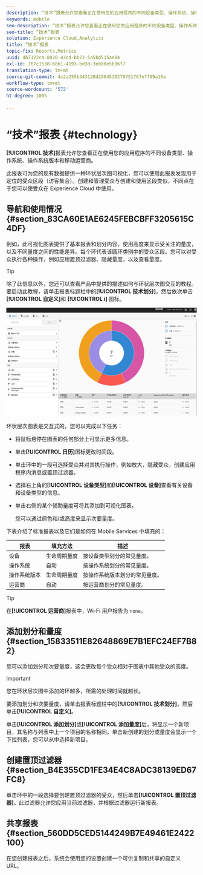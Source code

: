 ```yaml
---
description: “技术”报表允许您查看正在使用您的应用程序的不同设备类型、操作系统、操作系统版本和移动运营商。
keywords: mobile
seo-description: “技术”报表允许您查看正在使用您的应用程序的不同设备类型、操作系统、操作系统版本和移动运营商。
seo-title: “技术”报表
solution: Experience Cloud,Analytics
title: “技术”报表
topic-fix: Reports,Metrics
uuid: 4b7322c4-8920-43cd-bb72-5a5bd515ae84
exl-id: 767c1538-68b1-4193-bd3d-3eb80e5b36f7
translation-type: tm+mt
source-git-commit: 4c2a255b343128d2904530279751767e7f99a10a
workflow-type: tm+mt
source-wordcount: '572'
ht-degree: 100%

---
```


# “技术”报表 {#technology}

**[!UICONTROL 技术]**&#x200B;报表允许您查看正在使用您的应用程序的不同设备类型、操作系统、操作系统版本和移动运营商。

此报表可为您的现有数据提供一种环状层次图可视化，您可以使用此报表发现用于定位的受众区段（访客集合）。创建和管理受众与创建和使用区段类似，不同点在于您可以使受众在 Experience Cloud 中使用。

## 导航和使用情况 {#section_83CA60E1AE6245FEBCBFF3205615C4DF}

例如，此可视化图表提供了基本报表和划分内容，使用高度来显示受关注的量度，以及不同量度之间的性能差异。每个环代表该圆环类别中的受众区段。您可以对受众执行各种操作，例如应用置顶过滤器、隐藏量度，以及查看量度。

>[!TIP]
>
>除了此信息以外，您还可以查看产品中提供的描述如何与环状层次图交互的教程。要启动此教程，请单击报表标题栏中的&#x200B;**[!UICONTROL 技术划分]**，然后依次单击&#x200B;**[!UICONTROL 自定义]**&#x200B;和 **[!UICONTROL i]** 图标。

![](assets/report_technology.png)

环状层次图表是交互式的，您可以完成以下任务：

* 将鼠标悬停在图表的任何部分上可显示更多信息。
* 单击&#x200B;**[!UICONTROL 日历]**&#x200B;图标更改时间段。
* 单击环中的一段可选择受众并对其执行操作，例如放大，隐藏受众，创建应用程序内消息或置顶过滤器。
* 选择右上角的&#x200B;**[!UICONTROL 设备类型]**&#x200B;和&#x200B;**[!UICONTROL 设备]**&#x200B;查看有关设备和设备类型的信息。

* 单击右侧的某个辅助量度可将其添加到可视化图表。

   您可以通过颜色和/或高度来显示次要量度。

下表介绍了标准报表以及它们是如何在 Mobile Services 中填充的：

| 报表 | 填充方法 | 描述 |
|--- |--- |--- |
| 设备 | 生命周期量度 | 按设备类型划分的常见量度。 |
| 操作系统 | 自动 | 按操作系统划分的常见量度。 |
| 操作系统版本 | 生命周期量度 | 按操作系统版本划分的常见量度。 |
| 运营商 | 自动 | 按运营商划分的常见量度。 |

>[!TIP]
>
>在&#x200B;**[!UICONTROL 运营商]**&#x200B;报表中，Wi-Fi 用户报告为 `none`。


## 添加划分和量度 {#section_15833511E82648869E7B1EFC24EF7B82}

您可以添加划分和次要量度，这会更改每个受众相对于图表中其他受众的高度。

>[!IMPORTANT]
>
>您在环状层次图中添加的环越多，所需的处理时间就越长。

要添加划分和次要量度，请单击报表标题栏中的&#x200B;**[!UICONTROL 技术划分]**，然后单击&#x200B;**[!UICONTROL 自定义]**。

单击&#x200B;**[!UICONTROL 添加划分]**&#x200B;或&#x200B;**[!UICONTROL 添加量度]**&#x200B;后，将显示一个新项目，其名称与列表中上一个项目的名称相同。单击新创建的划分或量度会显示一个下拉列表，您可以从中选择新项目。

## 创建置顶过滤器 {#section_B4E355CD1FE34E4C8ADC38139ED67FC8}

单击环中的一段选择要创建置顶过滤器的受众，然后单击&#x200B;**[!UICONTROL 置顶过滤器]**。此过滤器允许您应用当前过滤器，并根据过滤器运行新报表。

## 共享报表 {#section_560DD5CED5144249B7E49461E2422100}

在您创建报表之后，系统会使用您的设置创建一个可供复制和共享的自定义 URL。
